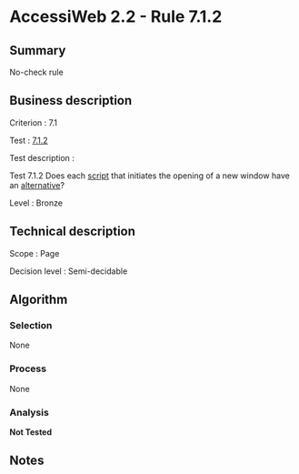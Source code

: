 # AccessiWeb 2.2 - Rule 7.1.2

## Summary

No-check rule

## Business description

Criterion : 7.1

Test : [7.1.2](http://www.accessiweb.org/index.php/accessiweb-22-english-version.html#test-7-1-2)

Test description :

Test 7.1.2 Does each [script](http://www.accessiweb.org/index.php/glossary-76.html#mScript) that initiates the opening of a new window have an [alternative](http://www.accessiweb.org/index.php/glossary-76.html#mAltScript)? 

Level : Bronze 

## Technical description

Scope : Page

Decision level : Semi-decidable

## Algorithm

### Selection

None

### Process

None

### Analysis

**Not Tested**

## Notes


